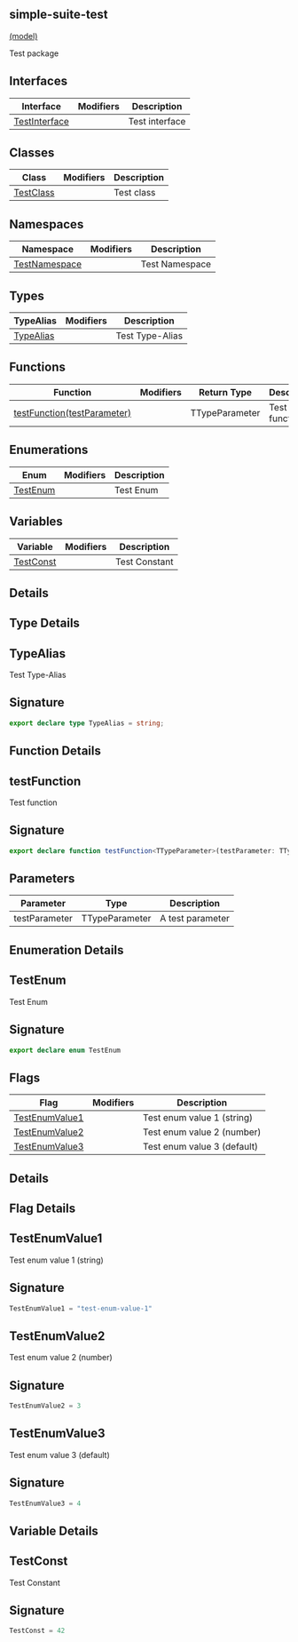 
## simple-suite-test

[(model)](/index)

Test package

## Interfaces

|  Interface | Modifiers | Description |
|  --- | --- | --- |
|  [TestInterface](/simple-suite-test/testinterface) |  | Test interface |

## Classes

|  Class | Modifiers | Description |
|  --- | --- | --- |
|  [TestClass](/simple-suite-test/testclass) |  | Test class |

## Namespaces

|  Namespace | Modifiers | Description |
|  --- | --- | --- |
|  [TestNamespace](/simple-suite-test/testnamespace) |  | Test Namespace |

## Types

|  TypeAlias | Modifiers | Description |
|  --- | --- | --- |
|  [TypeAlias](/simple-suite-test#typealias-TypeAlias) |  | Test Type-Alias |

## Functions

|  Function | Modifiers | Return Type | Description |
|  --- | --- | --- | --- |
|  [testFunction(testParameter)](/simple-suite-test#testfunction-Function) |  | TTypeParameter | Test function |

## Enumerations

|  Enum | Modifiers | Description |
|  --- | --- | --- |
|  [TestEnum](/simple-suite-test#testenum-Enum) |  | Test Enum |

## Variables

|  Variable | Modifiers | Description |
|  --- | --- | --- |
|  [TestConst](/simple-suite-test#testconst-Variable) |  | Test Constant |

## Details

## Type Details

## TypeAlias

Test Type-Alias

## Signature

```typescript
export declare type TypeAlias = string;
```

## Function Details

## testFunction

Test function

## Signature

```typescript
export declare function testFunction<TTypeParameter>(testParameter: TTypeParameter): TTypeParameter;
```

## Parameters

|  Parameter | Type | Description |
|  --- | --- | --- |
|  testParameter | TTypeParameter | A test parameter |

## Enumeration Details

## TestEnum

Test Enum

## Signature

```typescript
export declare enum TestEnum 
```

## Flags

|  Flag | Modifiers | Description |
|  --- | --- | --- |
|  [TestEnumValue1](/simple-suite-test#testenum-testenumvalue1-EnumMember) |  | Test enum value 1 (string) |
|  [TestEnumValue2](/simple-suite-test#testenum-testenumvalue2-EnumMember) |  | Test enum value 2 (number) |
|  [TestEnumValue3](/simple-suite-test#testenum-testenumvalue3-EnumMember) |  | Test enum value 3 (default) |

## Details

## Flag Details

## TestEnumValue1

Test enum value 1 (string)

## Signature

```typescript
TestEnumValue1 = "test-enum-value-1"
```

## TestEnumValue2

Test enum value 2 (number)

## Signature

```typescript
TestEnumValue2 = 3
```

## TestEnumValue3

Test enum value 3 (default)

## Signature

```typescript
TestEnumValue3 = 4
```

## Variable Details

## TestConst

Test Constant

## Signature

```typescript
TestConst = 42
```
